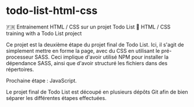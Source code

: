 # todo-list-html-css
🇫🇷 Entrainement HTML / CSS sur un projet Todo List 
🏴󠁧󠁢󠁥󠁮󠁧󠁿 HTML / CSS training with a Todo List project

Ce projet est la deuxième étape du projet final de Todo List.  Ici, il s'agit de simplement mettre en forme la page, avec du CSS en utilisant le pré-processeur SASS.
Ceci implique d'avoir utilisé NPM pour installer la dépendance SASS, ainsi que d'avoir structuré les fichiers dans des répertoires.

Prochaine étape : JavaScript.

Le projet final de Todo List est découpé en plusieurs dépôts Git afin de bien séparer les différentes étapes effectuées.
